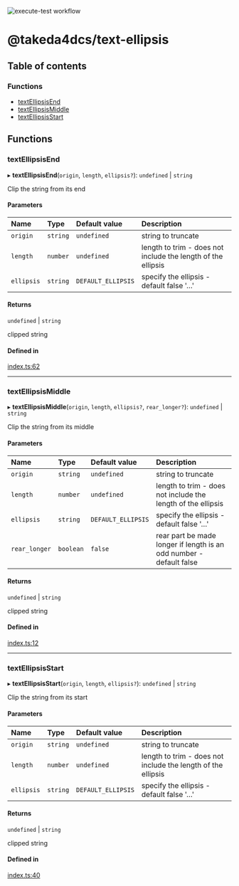 ![execute-test workflow](https://github.com/takeda4dcs/text-ellipsis/actions/workflows/execute-test.yaml/badge.svg)

# @takeda4dcs/text-ellipsis

## Table of contents

### Functions

- [textEllipsisEnd](modules.md#textellipsisend)
- [textEllipsisMiddle](modules.md#textellipsismiddle)
- [textEllipsisStart](modules.md#textellipsisstart)

## Functions

### textEllipsisEnd

▸ **textEllipsisEnd**(`origin`, `length`, `ellipsis?`): `undefined` \| `string`

Clip the string from its end

#### Parameters

| Name | Type | Default value | Description |
| :------ | :------ | :------ | :------ |
| `origin` | `string` | `undefined` | string to truncate |
| `length` | `number` | `undefined` | length to trim - does not include the length of the ellipsis |
| `ellipsis` | `string` | `DEFAULT_ELLIPSIS` | specify the ellipsis - default false '…' |

#### Returns

`undefined` \| `string`

clipped string

#### Defined in

[index.ts:62](https://github.com/takeda4dcs/text-ellipsis/blob/81ca3a4/index.ts#L62)

___

### textEllipsisMiddle

▸ **textEllipsisMiddle**(`origin`, `length`, `ellipsis?`, `rear_longer?`): `undefined` \| `string`

Clip the string from its middle

#### Parameters

| Name | Type | Default value | Description |
| :------ | :------ | :------ | :------ |
| `origin` | `string` | `undefined` | string to truncate |
| `length` | `number` | `undefined` | length to trim - does not include the length of the ellipsis |
| `ellipsis` | `string` | `DEFAULT_ELLIPSIS` | specify the ellipsis - default false '…' |
| `rear_longer` | `boolean` | `false` | rear part be made longer if length is an odd number - default false |

#### Returns

`undefined` \| `string`

clipped string

#### Defined in

[index.ts:12](https://github.com/takeda4dcs/text-ellipsis/blob/81ca3a4/index.ts#L12)

___

### textEllipsisStart

▸ **textEllipsisStart**(`origin`, `length`, `ellipsis?`): `undefined` \| `string`

Clip the string from its start

#### Parameters

| Name | Type | Default value | Description |
| :------ | :------ | :------ | :------ |
| `origin` | `string` | `undefined` | string to truncate |
| `length` | `number` | `undefined` | length to trim - does not include the length of the ellipsis |
| `ellipsis` | `string` | `DEFAULT_ELLIPSIS` | specify the ellipsis - default false '…' |

#### Returns

`undefined` \| `string`

clipped string

#### Defined in

[index.ts:40](https://github.com/takeda4dcs/text-ellipsis/blob/81ca3a4/index.ts#L40)